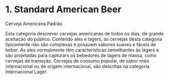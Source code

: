 # 1. Standard American Beer
Cerveja Americana Padrão

Esta categoria descrever cervejas americanas de todos os dias, de grande aceitação do público. Contendo ales e lagers, as cervejas desta categoria tipicamente não são complexas e possuem sabores suaves e fáceis de beber. As ales normalmente têm características semelhantes às lagers e são projetadas para capturars os bebedores de lagers de massa, como cervejas de transição. Cervejas de consumo popular, de sabor mais internacional ou de origem internacional, são descritas na categoria Internacional Lager.
